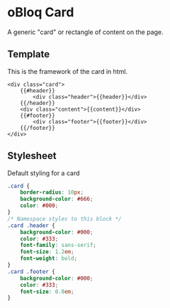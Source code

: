 # oBloq Card

A generic "card" or rectangle of content on the page.

## Template

This is the framework of the card in html.

``` moustache
<div class="card">
    {{#header}}
        <div class="header">{{header}}</div>
    {{/header}}
    <div class="content">{{content}}</div>
    {{#footer}}
        <div class="footer">{{footer}}</div>
    {{/footer}}
</div>
```

## Stylesheet

Default styling for a card

``` css
.card {
    border-radius: 10px;
    background-color: #666;
    color: #000;
}
/* Namespace styles to this block */
.card .header {
    background-color: #000;
    color: #333;
    font-family: sans-serif;
    font-size: 1.2em;
    font-weight: bold;
}
.card .footer {
    background-color: #000;
    color: #333;
    font-size: 0.8em;
}
```
